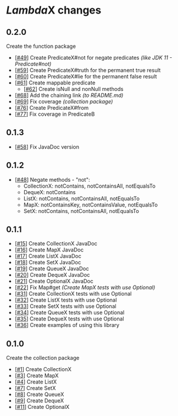 # *Lambda*X changes

## 0.2.0

Create the function package

*   [[#49](../../issues/49)] Create PredicateX#not for negate predicates *(like JDK 11 - Predicate#not)*
*   [[#59](../../issues/59)] Create PredicateX#truth for the permanent true result
*   [[#60](../../issues/60)] Create PredicateX#lie for the permanent false result
*   [[#61](../../issues/61)] Create mappable predicate
    *   [[#62](../../issues/62)] Create isNull and nonNull methods
*   [[#68](../../issues/68)] Add the chaining link *(to README.md)*
*   [[#69](../../issues/69)] Fix coverage *(collection package)*
*   [[#76](../../issues/76)] Create PredicateX#from
*   [[#77](../../issues/77)] Fix coverage in PredicateB

## 0.1.3

*   [[#58](../../issues/58)] Fix JavaDoc version

## 0.1.2

*   [[#48](../../issues/48)] Negate methods - "not":
    *   CollectionX: notContains, notContainsAll, notEqualsTo
    *   DequeX: notContains
    *   ListX: notContains, notContainsAll, notEqualsTo
    *   MapX: notContainsKey, notContainsValue, notEqualsTo
    *   SetX: notContains, notContainsAll, notEqualsTo

## 0.1.1

*   [[#15](../../issues/15)] Create CollectionX JavaDoc
*   [[#16](../../issues/16)] Create MapX JavaDoc
*   [[#17](../../issues/17)] Create ListX JavaDoc
*   [[#18](../../issues/18)] Create SetX JavaDoc
*   [[#19](../../issues/19)] Create QueueX JavaDoc
*   [[#20](../../issues/20)] Create DequeX JavaDoc
*   [[#21](../../issues/21)] Create OptionalX JavaDoc
*   [[#22](../../issues/22)] Fix Map#get *(Create MapX tests with use Optional)*
*   [[#31](../../issues/31)] Create CollectionX tests with use Optional
*   [[#32](../../issues/32)] Create ListX tests with use Optional
*   [[#33](../../issues/33)] Create SetX tests with use Optional
*   [[#34](../../issues/34)] Create QueueX tests with use Optional
*   [[#35](../../issues/35)] Create DequeX tests with use Optional
*   [[#36](../../issues/36)] Create examples of using this library

## 0.1.0

Create the collection package 

*   [[#1](../../issues/1)] Create CollectionX
*   [[#3](../../issues/3)] Create MapX
*   [[#4](../../issues/4)] Create ListX
*   [[#7](../../issues/7)] Create SetX
*   [[#8](../../issues/8)] Create QueueX
*   [[#9](../../issues/9)] Create DequeX
*   [[#11](../../issues/11)] Create OptionalX
